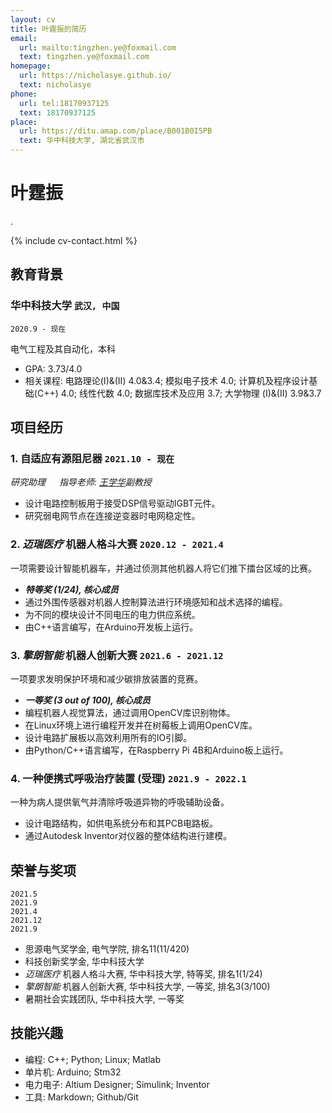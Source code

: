 ```yaml
---
layout: cv
title: 叶霆振的简历
email:
  url: mailto:tingzhen.ye@foxmail.com
  text: tingzhen.ye@foxmail.com
homepage:
  url: https://nicholasye.github.io/
  text: nicholasye
phone: 
  url: tel:18170937125
  text: 18170937125
place:
  url: https://ditu.amap.com/place/B001B0ISPB
  text: 华中科技大学, 湖北省武汉市
---
```


# 叶霆振
.

<!--
include contact information from the front matter
Supported arguments:
    - homepage: url, text
    - phone
    - email
-->

{% include cv-contact.html %}

## 教育背景

### **华中科技大学** `武汉, 中国`

```
2020.9 - 现在
```

电气工程及其自动化，本科
- GPA: 3.73/4.0
- 相关课程: 电路理论(I)&(II) 4.0&3.4; 模拟电子技术 4.0; 计算机及程序设计基础(C++) 4.0; 线性代数 4.0; 数据库技术及应用 3.7; 大学物理 (I)&(II) 3.9&3.7

## 项目经历

### **1. 自适应有源阻尼器** `2021.10 - 现在`
*研究助理*  &emsp;  *指导老师: [王学华](http://faculty.hust.edu.cn/wangxuehua/zh_CN/index.htm)副教授*

- 设计电路控制板用于接受DSP信号驱动IGBT元件。
- 研究弱电网节点在连接逆变器时电网稳定性。

### **2. *迈瑞医疗* 机器人格斗大赛** `2020.12 - 2021.4`
一项需要设计智能机器车，并通过侦测其他机器人将它们推下擂台区域的比赛。
- _**特等奖 (1/24), 核心成员**_<br>
- 通过外围传感器对机器人控制算法进行环境感知和战术选择的编程。
- 为不同的模块设计不同电压的电力供应系统。
- 由C++语言编写，在Arduino开发板上运行。

### **3. *擎朗智能* 机器人创新大赛** `2021.6 - 2021.12`
一项要求发明保护环境和减少碳排放装置的竞赛。

- _**一等奖 (3 out of 100), 核心成员**_<br>
- 编程机器人视觉算法，通过调用OpenCV库识别物体。
- 在Linux环境上进行编程开发并在树莓板上调用OpenCV库。
- 设计电路扩展板以高效利用所有的IO引脚。
- 由Python/C++语言编写，在Raspberry Pi 4B和Arduino板上运行。

### **4. 一种便携式呼吸治疗装置 (受理)** `2021.9 - 2022.1`
一种为病人提供氧气并清除呼吸道异物的呼吸辅助设备。

- 设计电路结构，如供电系统分布和其PCB电路板。
- 通过Autodesk Inventor对仪器的整体结构进行建模。

## 荣誉与奖项

```
2021.5
2021.9
2021.4
2021.12
2021.9
```

- 思源电气奖学金, 电气学院, 排名11(11/420)
- 科技创新奖学金, 华中科技大学
- *迈瑞医疗* 机器人格斗大赛, 华中科技大学, 特等奖, 排名1(1/24)
- *擎朗智能* 机器人创新大赛, 华中科技大学, 一等奖, 排名3(3/100)
- 暑期社会实践团队, 华中科技大学, 一等奖

## 技能兴趣

- 编程: C++; Python; Linux; Matlab
- 单片机: Arduino; Stm32
- 电力电子: Altium Designer; Simulink; Inventor
- 工具: Markdown; Github/Git

<!-- ### Footer

Last updated: 2022.4.3 -->
